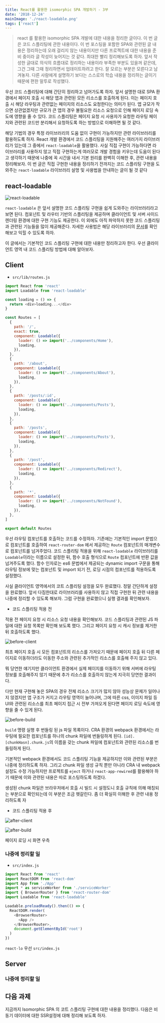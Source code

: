 ```yaml
---
title: React를 활용한 isomorphic SPA 개발하기 - 3부
date: '2018-12-24'
mainImage: './react-loadable.png'
tags: ['react']
---
```


> react 를 활용한 isomorphic SPA 개발에 대한 내용을 정리한 글이다. 이 번 글은 코드 스플리팅에 관한 내용이다. 이 번 포스팅을 포함한 SPA와 관련된 글 내용은 정리하는데 오래 걸리지 않는 내용이지만 다른 프로젝트에 대한 내용을 준비 중이라 글 작성이 늦어지는 것 같다. 최대한 빨리 정리해보도록 하자. 앞서 작성한 글대로 의식의 흐름대로 정리하는 내용이라 부족한 부분도 있을꺼 같은데, 그건 그때 그때 정리하면서 업데이트하려고 한다. 잘 모르는 부분은 모른다고 남겨놓자. 다른 사람에게 설명하기 보다는 스스로의 학습 내용을 정리하는 글이기 때문에 편한 말투로 작성했다.

우선 코드 스플리팅에 대해 간단히 정리하고 넘어가도록 하자. 앞서 설명한 대로 SPA 환경에서 페이지 호출 시 해당 앱과 관련된 모든 리소스를 호출하게 된다. 이는 페이지 호출 시 해당 라우팅과 관련없는 페이지의 리소스도 요청한다는 의미가 된다. 앱 규모가 작으면 상관없겠지만 규모가 큰 앱의 경우 불필요한 리소스 요청으로 인해 페이지 로딩 속도에 영향을 줄 수 있다. 코드 스플리팅은 페이지 요청 시 사용자가 요청한 라우팅 페이지와 관련된 코드만 분리해서 요청하도록 하는 방법으로 이해하면 될 것 같다.

해당 기법의 경우 특정 라이브러리의 도움 없이 구현이 가능하지만 관련 라이브러리를 활용하도록 하자. React 개발 환경에서 코드 스플리팅을 지원해주는 여러가지 라이브러리가 있는데 그 중에서 `react-loadable`을 활용했다. 사실 직접 구현이 가능하다면 라이브러리를 사용하지 않고 직접 구현하는게 여러모로 개발 경험을 키우는데 도움이 된다고 생각하기 때문에 나중에 꼭 시간을 내서 기본 원리를 완벽히 이해한 후, 관련 내용을 정리해보자. 이 번 글은 직접 구현한 내용을 정리하기 전까지는 코드 스플리팅 구현을 도와주는 `react-loadable` 라이브러리 설멍 및 사용법을 안내하는 글이 될 것 같다

## react-loadable

![react-loadable](./react-loadable.png)

`react-loadable` 은 앞서 설명한 코드 스플리팅 구현을 쉽게 도와주는 라이브러리라고 보면 된다. 컴포넌트 및 라우터 기반의 스플리팅을 제공하며 클라이언트 및 서버 사이드 렌더링 환경에 대한 구현 기능도 제공한다. 이 외에도 아직 파악하지 못한 코드 스플리팅과 관련된 기능들을 많이 제공해준다. 자세한 사용법은 해당 라이브러리의 [문서](https://github.com/jamiebuilds/react-loadable)를 확인해보고 익힐 수 있도록 하자.

이 글에서는 기본적인 코드 스플리팅 구현에 대한 내용만 정리하고자 한다. 우선 클라이언트 영역 내 코드 스플리팅 방법에 대해 알아보자.

## Client

- `src/lib/routes.js`

```javascript
import React from 'react'
import Loadable from 'react-loadable'

const loading = () => {
  return <div>loading...</div>
}

const Routes = [
  {
    path: '/',
    exact: true,
    component: Loadable({
      loader: () => import('../components/Home'),
      loading,
    }),
  },
  {
    path: '/about',
    component: Loadable({
      loader: () => import('../components/About'),
      loading,
    }),
  },
  {
    path: '/posts/:id',
    component: Loadable({
      loader: () => import('../components/Posts'),
      loading,
    }),
  },
  {
    path: '/posts',
    component: Loadable({
      loader: () => import('../components/Posts'),
      loading,
    }),
  },
  {
    path: '/post',
    component: Loadable({
      loader: () => import('../components/Redirect'),
      loading,
    }),
  },
  {
    path: '*',
    component: Loadable({
      loader: () => import('../components/NotFound'),
      loading,
    }),
  },
]

export default Routes
```

우선 라우팅 컴포넌트를 호출하는 코드를 수정하자. 기존에는 기본적인 import 문법으로 컴포넌트를 호출하여 `react-router-dom` 에서 제공하는 `Route` 컴포넌트의 매개변수로 컴포넌트를 넘겨주었다. 코드 스플리팅 적용을 위해 `react-loadable` 라이브러리를 `Loadable`이라는 이름으로 설정한 뒤, 함수 호출 형식으로 `Route` 컴포넌트에 반환 값을 넘겨주도록 했다. 함수 인자로는 es6 문법에서 제공되는 dynamic import 구문을 통해 라우팅 정보에 맞는 컴포넌트 및 import 되기 전, 로딩 시점의 컴포넌트를 적용하도록 설정했다.

사실 클라이언트 영역에서의 코트 스플리팅 설정을 모두 완료했다. 정말 간단하게 설정을 완료했다. 앞서 다짐한대로 라이브러리를 사용하지 않고 직접 구현한 뒤 관련 내용을 나중에 정리할 수 있도록 해보자. 그럼 구현을 완료했으니 실행 결과를 확인해보자.

- 코드 스플리팅 적용 전

적용 전 페이지 요청 시 리소스 요청 내용을 확인해보자. 코드 스플리팅과 관련된 JS 파일에 대한 요청 목록만 확인해 보도록 했다. 그리고 페이지 요청 시 캐시 정보를 제거한 뒤 호출하도록 했다.

![before-client](./before-client.gif)

최초 페이지 호출 시 모든 컴포넌트의 리소스를 가져오기 때문에 페이지 호출 뒤 다른 페이지로 이동하더라도 이동한 주소와 관련된 추가적인 리소스를 호출해 주지 않고 있다.

뭐 당연한 얘기지만 클라이언트 환경에서 실제 페이지를 이동하기 위해 서버에 라우팅 정보를 호출해주지 않기 때문에 추가 리소스를 호출하지 않는게 지극히 당연한 결과이다.

다만 현재 구현해 놓은 SPA의 경우 전체 리소스 크기가 많지 않아 성능상 문제가 일어나지 않겠지만 앱 구조가 커지고 라우팅 영역이 늘어나며, 그에 따른 css, 이미지 파일 등 UI와 관련된 리소스를 최초 페이지 접근 시 전부 가져오게 된다면 페이지 로딩 속도에 영향을 줄 수 있게 된다.

![before-build](./before-build.png)

`build` 명령 실행 후 번들링 된 js 파일 목록이다. CRA 환경의 webpack 환경에서는 라우팅에 필요한 컴포넌트를 하나의 chunk 파일에 번들링하게 된다. `[id].[chunkHasn].chunk.js`의 이름을 갖는 chunk 파일에 컴포넌트와 관련된 리소스를 번들링하게 된다.

기본적인 webpack 환경에서도 코드 스플리팅 기능을 제공하지만 이와 관련된 부분은 나중에 정리하도록 하자. 그리고 chunk 파일 생성 규칙 뿐만 아니라 CRA 내 webpack 설정도 수정 가능하지만 프로젝트를 `eject` 하거나 `react-app-rewired`를 활용해야 하기 때문에 이와 관련된 내용은 따로 포스팅하도록 하겠다.

생성된 chunk 파일은 브라우저에서 호출 시 빌드 시 설정도니 호출 규칙에 의해 매칭되는 부분으로 확인되는데 이 부분은 조금 헷갈린다. 좀 더 확실히 이해한 후 관련 내용 정리하도록 자

- 코드 스플리팅 적용 후

![after-client](./after-client.gif)

![after-build](./after-build.png)

페이지 로딩 시 화면 우측

### 나중에 정리할 일

- `src/index.js`

```javascript
import React from 'react'
import ReactDOM from 'react-dom'
import App from './App'
import * as serviceWorker from './serviceWorker'
import { BrowserRouter } from 'react-router-dom'
import Loadable from 'react-loadable'

Loadable.preloadReady().then(() => {
  ReactDOM.render(
    <BrowserRouter>
      <App />
    </BrowserRouter>,
    document.getElementById('root')
  )
})
```

`react-lo` 우선 `src/index.js`

## Server

### 나중에 정리할 일

## 다음 과제

지금까지 Isomorphic SPA 의 코트 스플리팅 구현에 대한 내용을 정리했다. 다음은 비동기 데이터에 대한 SSR설정에 대해 정리해 보도록 하자.
